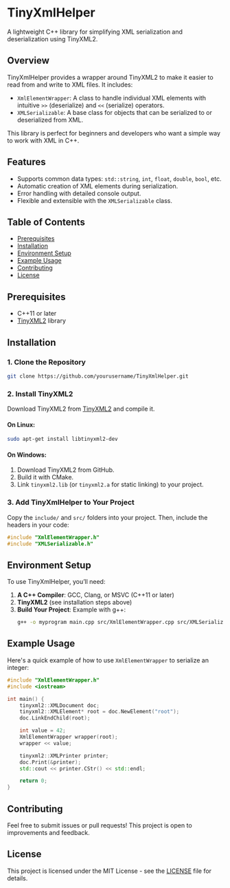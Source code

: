 # TinyXmlHelper
A lightweight C++ library for simplifying XML serialization and deserialization using TinyXML2.

## Overview
TinyXmlHelper provides a wrapper around TinyXML2 to make it easier to read from and write to XML files. It includes:
- `XmlElementWrapper`: A class to handle individual XML elements with intuitive `>>` (deserialize) and `<<` (serialize) operators.
- `XMLSerializable`: A base class for objects that can be serialized to or deserialized from XML.

This library is perfect for beginners and developers who want a simple way to work with XML in C++.

## Features
- Supports common data types: `std::string`, `int`, `float`, `double`, `bool`, etc.
- Automatic creation of XML elements during serialization.
- Error handling with detailed console output.
- Flexible and extensible with the `XMLSerializable` class.

## Table of Contents
- [Prerequisites](#prerequisites)
- [Installation](#installation)
- [Environment Setup](#environment-setup)
- [Example Usage](#example-usage)
- [Contributing](#contributing)
- [License](#license)

## Prerequisites
- C++11 or later
- [TinyXML2](https://github.com/leethomason/tinyxml2) library

## Installation
### 1. Clone the Repository
```bash
git clone https://github.com/yourusername/TinyXmlHelper.git
```

### 2. Install TinyXML2
Download TinyXML2 from [TinyXML2](https://github.com/leethomason/tinyxml2) and compile it.

#### On Linux:
```bash
sudo apt-get install libtinyxml2-dev
```

#### On Windows:
1. Download TinyXML2 from GitHub.
2. Build it with CMake.
3. Link `tinyxml2.lib` (or `tinyxml2.a` for static linking) to your project.

### 3. Add TinyXmlHelper to Your Project
Copy the `include/` and `src/` folders into your project. Then, include the headers in your code:
```cpp
#include "XmlElementWrapper.h"
#include "XMLSerializable.h"
```
## Environment Setup
To use TinyXmlHelper, you’ll need:
1. **A C++ Compiler**: GCC, Clang, or MSVC (C++11 or later)
2. **TinyXML2** (see installation steps above)
3. **Build Your Project**:
   Example with g++:
   ```bash
   g++ -o myprogram main.cpp src/XmlElementWrapper.cpp src/XMLSerializable.cpp -ltinyxml2
   ```

## Example Usage
Here's a quick example of how to use `XmlElementWrapper` to serialize an integer:

```cpp
#include "XmlElementWrapper.h"
#include <iostream>

int main() {
    tinyxml2::XMLDocument doc;
    tinyxml2::XMLElement* root = doc.NewElement("root");
    doc.LinkEndChild(root);

    int value = 42;
    XmlElementWrapper wrapper(root);
    wrapper << value;

    tinyxml2::XMLPrinter printer;
    doc.Print(&printer);
    std::cout << printer.CStr() << std::endl;

    return 0;
}
```

## Contributing
Feel free to submit issues or pull requests! This project is open to improvements and feedback.

## License
This project is licensed under the MIT License - see the [LICENSE](LICENSE) file for details.